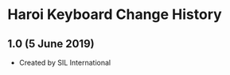 Haroi Keyboard Change History
=======================

1.0 (5 June 2019)
-----------------

* Created by SIL International
